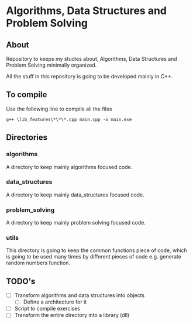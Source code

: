 # Algorithms, Data Structures and Problem Solving

## About

Repository to keeps my studies about, Algorithms, Data Structures and Problem Solving minimally organized.

All the stuff in this repository is going to be developed mainly in C++.

## To compile

Use the following line to compile all the files

    g++ \lib_features\*\*\*.cpp main.cpp -o main.exe

## Directories

### algorithms

A directory to keep mainly algorithms focused code.

### data_structures 

A directory to keep mainly data_structures focused code.

### problem_solving

A directory to keep mainly problem solving focused code.

### utils

This directory is going to keep the common functions piece of code, which is going to be used many times by different pieces of code e.g. generate random numbers function.

## TODO's

- [ ] Transform algorithms and data structures into objects
    - [ ] Define a architecture for it
- [ ] Script to compile exercises
- [ ] Transform the entire directory into a library (dll)